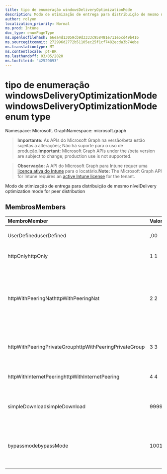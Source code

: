 ```yaml
---
title: tipo de enumeração windowsDeliveryOptimizationMode
description: Modo de otimização de entrega para distribuição de mesmo nível
author: rolyon
localization_priority: Normal
ms.prod: Intune
doc_type: enumPageType
ms.openlocfilehash: 66ea4d13059cb9d3333c958481e711e5cd49b416
ms.sourcegitcommit: 272996d2772b51105ec25f1cf7482ecda3b74ebe
ms.translationtype: MT
ms.contentlocale: pt-BR
ms.lasthandoff: 03/05/2020
ms.locfileid: "42529093"
---
```

# <a name="windowsdeliveryoptimizationmode-enum-type"></a><span data-ttu-id="6819f-103">tipo de enumeração windowsDeliveryOptimizationMode</span><span class="sxs-lookup"><span data-stu-id="6819f-103">windowsDeliveryOptimizationMode enum type</span></span>

<span data-ttu-id="6819f-104">Namespace: Microsoft. Graph</span><span class="sxs-lookup"><span data-stu-id="6819f-104">Namespace: microsoft.graph</span></span>

> <span data-ttu-id="6819f-105">**Importante:** As APIs do Microsoft Graph na versão/beta estão sujeitas a alterações; Não há suporte para o uso de produção.</span><span class="sxs-lookup"><span data-stu-id="6819f-105">**Important:** Microsoft Graph APIs under the /beta version are subject to change; production use is not supported.</span></span>

> <span data-ttu-id="6819f-106">**Observação:** A API do Microsoft Graph para Intune requer uma [licença ativa do Intune](https://go.microsoft.com/fwlink/?linkid=839381) para o locatário.</span><span class="sxs-lookup"><span data-stu-id="6819f-106">**Note:** The Microsoft Graph API for Intune requires an [active Intune license](https://go.microsoft.com/fwlink/?linkid=839381) for the tenant.</span></span>

<span data-ttu-id="6819f-107">Modo de otimização de entrega para distribuição de mesmo nível</span><span class="sxs-lookup"><span data-stu-id="6819f-107">Delivery optimization mode for peer distribution</span></span>

## <a name="members"></a><span data-ttu-id="6819f-108">Membros</span><span class="sxs-lookup"><span data-stu-id="6819f-108">Members</span></span>
|<span data-ttu-id="6819f-109">Membro</span><span class="sxs-lookup"><span data-stu-id="6819f-109">Member</span></span>|<span data-ttu-id="6819f-110">Valor</span><span class="sxs-lookup"><span data-stu-id="6819f-110">Value</span></span>|<span data-ttu-id="6819f-111">Descrição</span><span class="sxs-lookup"><span data-stu-id="6819f-111">Description</span></span>|
|:---|:---|:---|
|<span data-ttu-id="6819f-112">UserDefined</span><span class="sxs-lookup"><span data-stu-id="6819f-112">userDefined</span></span>|<span data-ttu-id="6819f-113">,0</span><span class="sxs-lookup"><span data-stu-id="6819f-113">0</span></span>|<span data-ttu-id="6819f-114">Permite que o usuário defina.</span><span class="sxs-lookup"><span data-stu-id="6819f-114">Allow the user to set.</span></span>|
|<span data-ttu-id="6819f-115">httpOnly</span><span class="sxs-lookup"><span data-stu-id="6819f-115">httpOnly</span></span>|<span data-ttu-id="6819f-116">1 </span><span class="sxs-lookup"><span data-stu-id="6819f-116">1</span></span>|<span data-ttu-id="6819f-117">Somente HTTP, sem emparelhamento</span><span class="sxs-lookup"><span data-stu-id="6819f-117">HTTP only, no peering</span></span>|
|<span data-ttu-id="6819f-118">httpWithPeeringNat</span><span class="sxs-lookup"><span data-stu-id="6819f-118">httpWithPeeringNat</span></span>|<span data-ttu-id="6819f-119">2 </span><span class="sxs-lookup"><span data-stu-id="6819f-119">2</span></span>|<span data-ttu-id="6819f-120">Padrão de so – http combinado com emparelhamento atrás do mesmo conversor de endereço de rede</span><span class="sxs-lookup"><span data-stu-id="6819f-120">OS default – Http blended with peering behind the same network address translator</span></span>|
|<span data-ttu-id="6819f-121">httpWithPeeringPrivateGroup</span><span class="sxs-lookup"><span data-stu-id="6819f-121">httpWithPeeringPrivateGroup</span></span>|<span data-ttu-id="6819f-122">3 </span><span class="sxs-lookup"><span data-stu-id="6819f-122">3</span></span>|<span data-ttu-id="6819f-123">HTTP combinado com emparelhamento em um grupo privado</span><span class="sxs-lookup"><span data-stu-id="6819f-123">HTTP blended with peering across a private group</span></span>|
|<span data-ttu-id="6819f-124">httpWithInternetPeering</span><span class="sxs-lookup"><span data-stu-id="6819f-124">httpWithInternetPeering</span></span>|<span data-ttu-id="6819f-125">4 </span><span class="sxs-lookup"><span data-stu-id="6819f-125">4</span></span>|<span data-ttu-id="6819f-126">HTTP combinado com emparelhamento da Internet</span><span class="sxs-lookup"><span data-stu-id="6819f-126">HTTP blended with Internet peering</span></span>|
|<span data-ttu-id="6819f-127">simpleDownload</span><span class="sxs-lookup"><span data-stu-id="6819f-127">simpleDownload</span></span>|<span data-ttu-id="6819f-128">99</span><span class="sxs-lookup"><span data-stu-id="6819f-128">99</span></span>|<span data-ttu-id="6819f-129">Modo de download simples sem emparelhamento</span><span class="sxs-lookup"><span data-stu-id="6819f-129">Simple download mode with no peering</span></span>|
|<span data-ttu-id="6819f-130">bypassmode</span><span class="sxs-lookup"><span data-stu-id="6819f-130">bypassMode</span></span>|<span data-ttu-id="6819f-131">100</span><span class="sxs-lookup"><span data-stu-id="6819f-131">100</span></span>|<span data-ttu-id="6819f-132">Modo bypass.</span><span class="sxs-lookup"><span data-stu-id="6819f-132">Bypass mode.</span></span> <span data-ttu-id="6819f-133">Não usar otimização de entrega e usar BITS em vez disso</span><span class="sxs-lookup"><span data-stu-id="6819f-133">Do not use Delivery Optimization and use BITS instead</span></span>|



